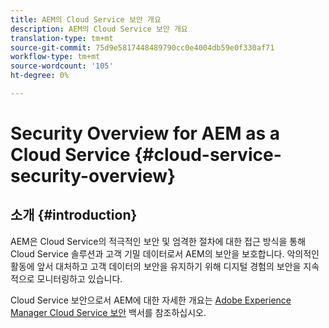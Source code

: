 ```yaml
---
title: AEM의 Cloud Service 보안 개요
description: AEM의 Cloud Service 보안 개요
translation-type: tm+mt
source-git-commit: 75d9e5817448489790cc0e4004db59e0f330af71
workflow-type: tm+mt
source-wordcount: '105'
ht-degree: 0%

---
```



# Security Overview for AEM as a Cloud Service {#cloud-service-security-overview}

## 소개 {#introduction}

AEM은 Cloud Service의 적극적인 보안 및 엄격한 절차에 대한 접근 방식을 통해 Cloud Service 솔루션과 고객 기밀 데이터로서 AEM의 보안을 보호합니다. 악의적인 활동에 앞서 대처하고 고객 데이터의 보안을 유지하기 위해 디지털 경험의 보안을 지속적으로 모니터링하고 있습니다.

Cloud Service 보안으로서 AEM에 대한 자세한 개요는 [Adobe Experience Manager Cloud Service 보안](https://www.adobe.com/content/dam/cc/en/security/pdfs/AEMCloudService_Security_Overview.pdf) 백서를 참조하십시오.